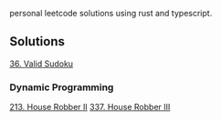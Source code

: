 personal leetcode solutions using rust and typescript.

## Solutions
[36. Valid Sudoku](./valid-sudoku.md)

### Dynamic Programming
[213. House Robber II](./house-robber-ii.md)
[337. House Robber III](./house-robber-iii.md)
